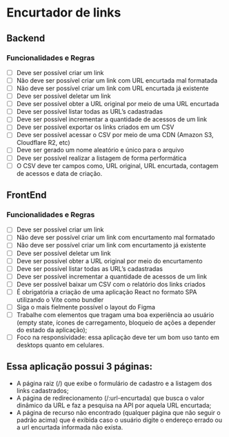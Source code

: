 # Encurtador de links

## Backend 
### Funcionalidades e Regras
- [ ]  Deve ser possível criar um link
  - [ ]  Não deve ser possível criar um link com URL encurtada mal formatada
  - [ ]  Não deve ser possível criar um link com URL encurtada já existente
- [ ]  Deve ser possível deletar um link
- [ ]  Deve ser possível obter a URL original por meio de uma URL encurtada
- [ ]  Deve ser possível listar todas as URL’s cadastradas
- [ ]  Deve ser possível incrementar a quantidade de acessos de um link
- [ ]  Deve ser possível exportar os links criados em um CSV
  - [ ]  Deve ser possível acessar o CSV por meio de uma CDN (Amazon S3, Cloudflare R2, etc)
  - [ ]  Deve ser gerado um nome aleatório e único para o arquivo
  - [ ]  Deve ser possível realizar a listagem de forma performática
  - [ ]  O CSV deve ter campos como, URL original, URL encurtada, contagem de acessos e data de criação.

## FrontEnd
### Funcionalidades e Regras
- [ ]  Deve ser possível criar um link
  - [ ]  Não deve ser possível criar um link com encurtamento mal formatado
  - [ ]  Não deve ser possível criar um link com encurtamento já existente
- [ ]  Deve ser possível deletar um link
- [ ]  Deve ser possível obter a URL original por meio do encurtamento
- [ ]  Deve ser possível listar todas as URL’s cadastradas
- [ ]  Deve ser possível incrementar a quantidade de acessos de um link
- [ ]  Deve ser possível baixar um CSV com o relatório dos links criados
- [ ]  É obrigatória a criação de uma aplicação React no formato SPA utilizando o Vite como bundler
- [ ]  Siga o mais fielmente possível o layout do Figma
- [ ]  Trabalhe com elementos que tragam uma boa experiência ao usuário (empty state, ícones de carregamento, bloqueio de ações a depender do estado da aplicação);
- [ ]  Foco na responsividade: essa aplicação deve ter um bom uso tanto em desktops quanto em celulares.

## Essa aplicação possui 3 páginas:
- A página raiz (/) que exibe o formulário de cadastro e a listagem dos links cadastrados;
- A página de redirecionamento (/:url-encurtada) que busca o valor dinâmico da URL e faz a pesquisa na API por aquela URL encurtada;
- A página de recurso não encontrado (qualquer página que não seguir o padrão acima) que é exibida caso o usuário digite o endereço errado ou a url encurtada informada não exista.


